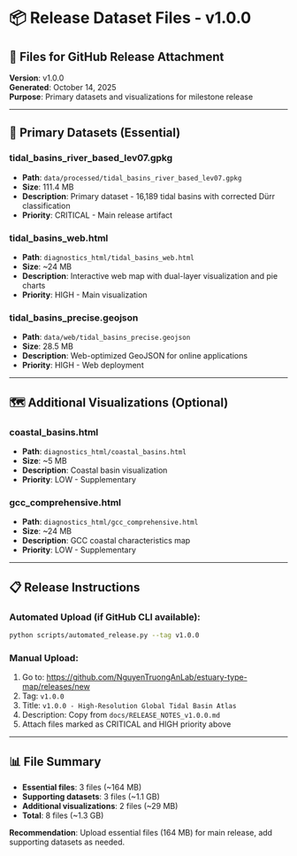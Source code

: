 # 📦 Release Dataset Files - v1.0.0

## 🎯 Files for GitHub Release Attachment

**Version**: v1.0.0  
**Generated**: October 14, 2025  
**Purpose**: Primary datasets and visualizations for milestone release

---

## 🌊 Primary Datasets (Essential)

### tidal_basins_river_based_lev07.gpkg
- **Path**: `data/processed/tidal_basins_river_based_lev07.gpkg`
- **Size**: 111.4 MB
- **Description**: Primary dataset - 16,189 tidal basins with corrected Dürr classification
- **Priority**: CRITICAL - Main release artifact

### tidal_basins_web.html
- **Path**: `diagnostics_html/tidal_basins_web.html`
- **Size**: ~24 MB
- **Description**: Interactive web map with dual-layer visualization and pie charts
- **Priority**: HIGH - Main visualization

### tidal_basins_precise.geojson
- **Path**: `data/web/tidal_basins_precise.geojson`
- **Size**: 28.5 MB
- **Description**: Web-optimized GeoJSON for online applications
- **Priority**: HIGH - Web deployment

---


## 🗺️ Additional Visualizations (Optional)

### coastal_basins.html
- **Path**: `diagnostics_html/coastal_basins.html`
- **Size**: ~5 MB
- **Description**: Coastal basin visualization
- **Priority**: LOW - Supplementary

### gcc_comprehensive.html
- **Path**: `diagnostics_html/gcc_comprehensive.html`
- **Size**: ~24 MB
- **Description**: GCC coastal characteristics map
- **Priority**: LOW - Supplementary

---

## 📋 Release Instructions

### Automated Upload (if GitHub CLI available):
```bash
python scripts/automated_release.py --tag v1.0.0
```

### Manual Upload:
1. Go to: https://github.com/NguyenTruongAnLab/estuary-type-map/releases/new
2. Tag: `v1.0.0`
3. Title: `v1.0.0 - High-Resolution Global Tidal Basin Atlas`
4. Description: Copy from `docs/RELEASE_NOTES_v1.0.0.md`
5. Attach files marked as CRITICAL and HIGH priority above

---

## 📊 File Summary

- **Essential files**: 3 files (~164 MB)
- **Supporting datasets**: 3 files (~1.1 GB)
- **Additional visualizations**: 2 files (~29 MB)
- **Total**: 8 files (~1.3 GB)

**Recommendation**: Upload essential files (164 MB) for main release, add supporting datasets as needed.
